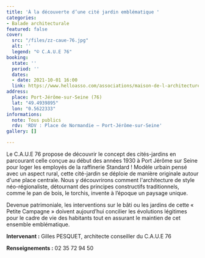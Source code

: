 ```yaml
---
title: 'À la découverte d’une cité jardin emblématique '
categories:
- Balade architecturale
featured: false
cover:
  src: "/files/zz-caue-76.jpg"
  alt: ''
  legend: "© C.A.U.E 76"
booking:
  state: ''
  period: ''
  dates:
  - date: 2021-10-01 16:00
  link: https://www.helloasso.com/associations/maison-de-l-architecture-de-normandie-le-forum/evenements/a-la-decouverte-d-une-cite-jardin-emblematique
address:
  place: Port-Jérôme-sur-Seine (76)
  lat: "49.4939895"
  lon: "0.5622333"
informations:
  note: Tous publics
  rdv: 'RDV : Place de Normandie – Port-Jérôme-sur-Seine'
gallery: []

---
```

Le C.A.U.E 76 propose de découvrir le concept des cités-jardins en parcourant celle conçue au début des années 1930 à Port Jérôme sur Seine pour loger les employés de la raffinerie Standard ! Modèle urbain pensé avec un aspect rural, cette cité-jardin se déploie de manière originale autour d'une place centrale. Nous y découvrirons comment l'architecture de style néo-régionaliste, détournant des principes constructifs traditionnels, comme le pan de bois, le torchis, invente à l’époque un paysage unique.

Devenue patrimoniale, les interventions sur le bâti ou les jardins de cette « Petite Campagne » doivent aujourd’hui concilier les évolutions légitimes pour le cadre de vie des habitants tout en assurant le maintien de cet ensemble emblématique.

**Intervenant :** Gilles PESQUET, architecte conseiller du C.A.U.E 76

**Renseignements :** 02 35 72 94 50
